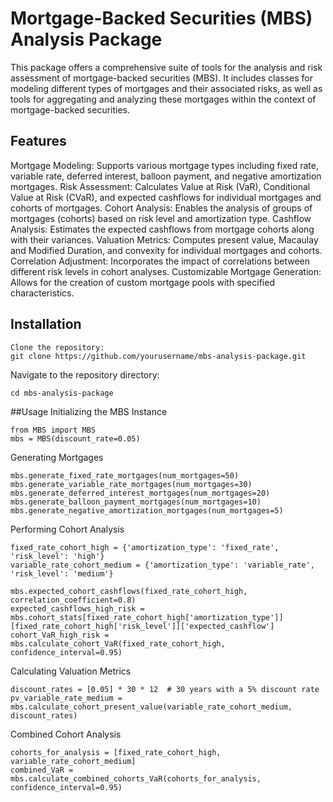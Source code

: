 # Mortgage-Backed Securities (MBS) Analysis Package

This package offers a comprehensive suite of tools for the analysis and risk assessment of mortgage-backed securities (MBS). It includes classes for modeling different types of mortgages and their associated risks, as well as tools for aggregating and analyzing these mortgages within the context of mortgage-backed securities.

## Features

Mortgage Modeling: Supports various mortgage types including fixed rate, variable rate, deferred interest, balloon payment, and negative amortization mortgages.
Risk Assessment: Calculates Value at Risk (VaR), Conditional Value at Risk (CVaR), and expected cashflows for individual mortgages and cohorts of mortgages.
Cohort Analysis: Enables the analysis of groups of mortgages (cohorts) based on risk level and amortization type.
Cashflow Analysis: Estimates the expected cashflows from mortgage cohorts along with their variances.
Valuation Metrics: Computes present value, Macaulay and Modified Duration, and convexity for individual mortgages and cohorts.
Correlation Adjustment: Incorporates the impact of correlations between different risk levels in cohort analyses.
Customizable Mortgage Generation: Allows for the creation of custom mortgage pools with specified characteristics.

## Installation
```
Clone the repository:
git clone https://github.com/yourusername/mbs-analysis-package.git
```

Navigate to the repository directory:
```
cd mbs-analysis-package
```

##Usage
Initializing the MBS Instance
```
from MBS import MBS
mbs = MBS(discount_rate=0.05)
```

Generating Mortgages
```
mbs.generate_fixed_rate_mortgages(num_mortgages=50)
mbs.generate_variable_rate_mortgages(num_mortgages=30)
mbs.generate_deferred_interest_mortgages(num_mortgages=20)
mbs.generate_balloon_payment_mortgages(num_mortgages=10)
mbs.generate_negative_amortization_mortgages(num_mortgages=5)
```

Performing Cohort Analysis
```
fixed_rate_cohort_high = {'amortization_type': 'fixed_rate', 'risk_level': 'high'}
variable_rate_cohort_medium = {'amortization_type': 'variable_rate', 'risk_level': 'medium'}

mbs.expected_cohort_cashflows(fixed_rate_cohort_high, correlation_coefficient=0.8)
expected_cashflows_high_risk = mbs.cohort_stats[fixed_rate_cohort_high['amortization_type']][fixed_rate_cohort_high['risk_level']]['expected_cashflow']
cohort_VaR_high_risk = mbs.calculate_cohort_VaR(fixed_rate_cohort_high, confidence_interval=0.95)
```

Calculating Valuation Metrics
```
discount_rates = [0.05] * 30 * 12  # 30 years with a 5% discount rate
pv_variable_rate_medium = mbs.calculate_cohort_present_value(variable_rate_cohort_medium, discount_rates)
```

Combined Cohort Analysis
```
cohorts_for_analysis = [fixed_rate_cohort_high, variable_rate_cohort_medium]
combined_VaR = mbs.calculate_combined_cohorts_VaR(cohorts_for_analysis, confidence_interval=0.95)
```
